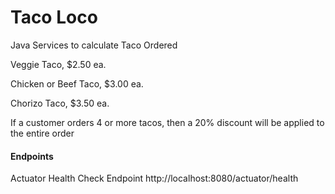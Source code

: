# Taco Loco

Java Services to calculate Taco Ordered

Veggie Taco, $2.50 ea. 

Chicken or Beef Taco, $3.00 ea. 

Chorizo Taco, $3.50 ea. 

If a customer orders 4 or more tacos, 
then a 20% discount will be applied to the entire order

#### Endpoints

Actuator Health Check Endpoint http://localhost:8080/actuator/health
